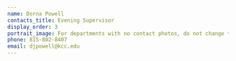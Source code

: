 ```yaml
---
name: Dorna Powell
contacts_title: Evening Supervisor
display_order: 3
portrait_image: For departments with no contact photos, do not change this field.
phone: 815-802-8407
email: djpowell@kcc.edu
---
```

